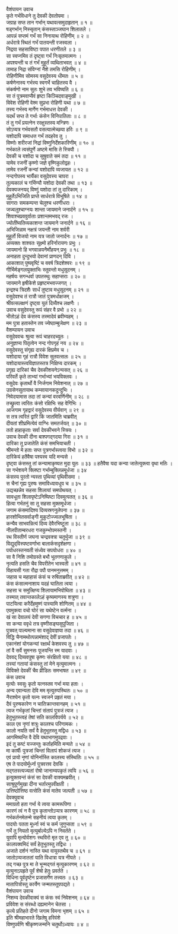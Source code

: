वैशंपायन उवाच  
कृते गर्भविधाने तु देवकी देवतोपमा ।  
जग्राह सप्त तान गर्भान् यथावत्समुदाहृतान् ॥ १ ॥  
षड्गर्भान् निस्सृतान् कंसस्ताञ्जघान शिलातले ।  
आपन्नं सप्तमं गर्भं सा निनायाथ रोहिणीम् ॥ २ ॥  
अर्धरात्रे स्थितं गर्भं पातयन्ती रजस्वला ।  
निद्रया सहसाविष्टा पपात धरणीतले ॥ ३ ॥  
सा स्वप्नमिव तं दृष्ट्वा गर्भं निःसृतमात्मनः ।  
अपश्यन्ती च तं गर्भं मुहूर्तं व्यथिताभवत् ॥ ४ ॥  
तामाह निद्रा संविग्नां नैशे तमसि रोहिणीम् ।  
रोहिणीमिव सोमस्य वसुदेवस्य धीमतः ॥ ५ ॥  
कर्षणेनास्य गर्भस्य स्वगर्भे चाहितस्य वै ।  
संकर्षणो नाम सुतः शुभे तव भविष्यति ॥ ६ ॥  
सा तं पुत्रमवाप्यैवं हृष्टा किञ्चिदवाङ्‌‌मुखी ।  
विवेश रोहिणी वेश्म सुप्रभा रोहिणी यथा ॥ ७ ॥  
तस्य गर्भस्य मार्गेण गर्भमाधत्त देवकी ।  
यदर्थं सप्त ते गर्भाः कंसेन विनिपातिताः ॥ ८ ॥  
तं तु गर्भं प्रयत्नेन ररक्षुस्तस्य मन्त्रिणः ।  
सोऽप्यत्र गर्भवसतौ वसत्यात्मेच्छया हरिः ॥ ९ ॥  
यशोदापि समाधत्त गर्भं तदहरेव तु ।  
विष्णोः शरीरजां निद्रां विष्णुनिर्देशकारिणीम् ॥ १० ॥  
गर्भकाले त्वसंपूर्णे अष्टमे मासि ते स्त्रियौ ।  
देवकी च यशोदा च सुषुवाते समं तदा ॥ ११ ॥  
यामेव रजनीं कृष्णो जज्ञे वृष्णिकुलोद्वहः ।  
तामेव रजनीं कन्यां यशोदापि व्यजायत ॥ १२ ॥  
नन्दगोपस्य भार्यैका वसुदेवस्य चापरा ।  
तुल्यकालं च गर्भिण्यौ यशोदा देवकी तथा ॥ १३ ॥  
देवक्यजनयद् विष्णुं यशोदा तां तु दारिकाम् ।  
मुहूर्तेऽभिजिति प्राप्ते सार्धरात्रे विभूषिते ॥ १४ ॥  
सागराः समकम्पन्त चेलुश्च धरणीधराः ।  
जज्वलुश्चाग्नयः शान्ता जायमाने जनार्दने ॥ १५ ॥  
शिवाश्चप्रववुर्वाताः प्रशान्तमभवद् रजः ।  
ज्योतींष्यतिव्यकाशन्त जायमाने जनार्दने ॥ १६ ॥  
अभिजिन्नाम नक्षत्रं जयन्ती नाम शर्वरी  
मुहूर्तो विजयो नाम यत्र जातो जनार्दनः ॥ १७ ॥  
अव्यक्तः शाश्वतः सूक्ष्मो हरिर्नारायणः प्रभुः ।  
जायमानो हि भगवान्नयनैर्मोहयन् प्रभुः ॥ १८ ॥  
अनाहता दुन्दुभयो देवानां प्राणदन् दिवि ।  
आकाशात् पुष्पवृष्टिं च ववर्ष त्रिदशेश्वरः ॥ १९ ॥  
गीर्भिर्मङ्‌‌गलयुक्ताभिः स्तुवन्तो मधुसूदनम् ।  
महर्षयः सगन्धर्वा उपतस्थुः सहाप्सराः ॥ २० ॥  
जायमाने हृषीकेशे प्रहृष्टमभवज्जगत् ।  
इन्द्रश्च त्रिदशैः सार्धं तुष्टाव मधुसूदनम् ॥ २१ ॥  
वसुदेवश्च तं रात्रौ जातं पुत्रमधोक्षजम् ।  
श्रीवत्सलक्षणं दृष्ट्वा युतं दिव्यैश्च लक्षणैः ।  
उवाच वसुदेवस्तु रूपं संहर वै प्रभो ॥ २२ ॥  
भीतोऽहं देव कंसस्य तस्मादेवं ब्रवीम्यहम् ।  
मम पुत्रा हतास्तेन तव ज्येष्ठाम्बुजेक्षण ॥ २३ ॥  
वैशम्पायन उवाच  
वसुदेववचः श्रुत्वा रूपं चाहरदच्युतः ।  
अनुज्ञाप्य पितृत्वेन नन्द गोपगृहं नय ॥ २४ ॥  
वसुदेवस्तु संगृह्य दारकं क्षिप्रमेव च ।  
यशोदाया गृहं रात्रौ विवेश सुतवत्सलः ॥ २५ ॥  
यशोदायास्त्वविज्ञातस्तत्र निक्षिप्य दारकम् ।  
प्रगृह्य दारिकां चैव देवकीशयनेऽन्यसत् ॥ २६ ॥  
परिवर्ते कृते ताभ्यां गर्भाभ्यां भयविक्लवः ।  
वसुदेवः कृतार्थो वै निर्जगाम निवेशनात् ॥ २७ ॥  
उग्रसेनसुतायाथ कम्सायानकदुन्दुभिः ।  
निवेदयामास तदा तां कन्यां वरवर्णिनीम् ॥ २८ ॥  
तच्छ्रुत्वा त्वरितः कंसो रक्षिभिः सह वेगिभिः ।  
आजगाम गृहद्वारं वसुदेवस्य वीर्यवान् ॥ २९ ॥  
स तत्र त्वरितं द्वारि किं जातमिति चाब्रवीत्  
दीयतां शीघ्रमित्येवं वाग्भिः समतर्जयत् ॥ ३० ॥  
ततो हाहाकृताः सर्वा देवकीभवने स्त्रियः ।  
उवाच देवकी दीना बाश्पगद्‌गदया गिरा ॥ ३१ ॥  
दारिका तु प्रजातेति कंसं समभियाचती ।  
श्रीमन्तो मे हताः सप्त पुत्रगर्भास्त्वया विभो ॥ ३२ ॥  
दारिकेयं हतैवैषा पश्यस्व यदि मन्यसे ।  
दृष्ट्वा कंसस्तु तां कन्यामाकृष्यत मुदा युतः ॥ ३३ ॥
हतैवैषा यदा कन्या जातेत्युक्त्वा वृथा मतिः ।  
सा गर्भशयने क्लिष्टा गर्भाम्बुक्लिन्नमूर्धजा ॥ ३४  
कंसस्य पुरतो न्यस्ता पृथिव्यां पृथिवीसमा ।  
स चैनां गृह्य पुरुषः समाविध्यावधूय च ॥ ३५ ॥  
उद्यच्छन्नेव सहसा शिलायां समपोथयत् ।  
सावधूता शिलापृष्टेऽनिष्पिष्टा दिवमुत्पतत् ॥ ३६ ॥  
हित्वा गर्भतनुं सा तु सहसा मुक्तमूर्धजा ।  
जगाम कंसमादिश्य दिव्यस्रगनुलेपना ॥ ३७ ॥  
हारशोभितसर्वाङ्‌‌गी मुकुटोज्ज्वलभूषिता ।  
कन्यैव साभवन्नित्यं दिव्य देवैरभिष्टुता ॥ ३८ ॥  
नीलपीताम्बरधरा गजकुम्भोपमस्तनी ।  
रथ विस्तीर्ण जघना चन्द्रवक्त्रा चतुर्भुजा ॥ ३९ ॥  
विद्युद्‌विस्पष्टवर्णाभा बालार्कसदृशेक्षणा ।  
पयोधरस्तनवती संध्येव सपयोधरा ॥ ४० ॥  
सा वै निशि तमोग्रस्ते बभौ भूतगणाकुले ।  
नृत्यति हसति चैव विपरीतेन भास्वती ॥ ४१ ॥  
विहायसी गता रौद्रा पपौ पानमनुत्तमम् ।  
जहास च महाहासं कंसं च रुषिताब्रवीत् ॥ ४२ ॥  
कंस कंसात्मनाशाय यदहं घातिता त्वया ।  
सहसा च समुत्क्षिप्य शिलायामभिपोथिता ॥ ४३ ॥  
तस्मात् तवान्तकालेऽहं कृष्यमाणस्य शत्रुणा ।  
पाटयित्वा करैर्देहमुष्णं पास्यामि शोणितम् ॥ ४४ ॥  
एवमुक्त्वा वचो घोरं सा यथेष्टेन वर्त्मना ।  
खं सा देवालयं देवी सगणा विचचार ह ॥ ४५ ॥  
सा कन्या ववृधे तत्र वृष्णीसङ्‌‌घसुपूजिता ।  
पुत्रवत् पाल्यमाना सा वसुदेवाज्ञया तदा ॥ ४६ ॥  
विद्धि चैनामथोत्पन्नामंशाद् देवीं प्रजापतेः ।  
एकानंशां योगकन्यां रक्षार्थं केशवस्य तु ॥ ४७ ॥  
तां वै सर्वे सुमनसः पूजयन्ति स्म यादवाः ।  
देववद् दिव्यवपुषा कृष्णः संरक्षितो यया ॥ ४८ ॥  
तस्यां गतायां कंसस्तु तां मेने मृत्युमात्मनः ।  
विविक्ते देवकीं चैव व्रीडितः समभाषत ॥ ४९ ॥  
कंस उवाच  
मृत्योः स्वसुः कृतो यत्नस्तव गर्भा मया हताः ।  
अन्य एवान्यता देवि मम मृत्युरुपस्थितः ॥ ५० ॥  
नैराश्येन कृतो यत्नः स्वजने प्रहृतं मया ।  
दैवं पुरुषकारेण न चातिक्रान्तवानहम् ॥ ५१ ॥  
त्यज गर्भकृतां चिन्तां संतापं पुत्रजं त्यज ।  
हेतुभूतस्त्वहं तेषां सति कालविपर्यये ॥ ५२ ॥  
काल एव नृणां शत्रुः कालश्च परिणामकः ।  
कालो नयति सर्वं वै हेतुभूतस्तु मद्विधः ॥ ५३ ॥  
आगमिष्यन्ति वै देवि यथाभागमुपद्रवाः ।  
इदं तु कष्टं यज्जन्तुः कर्ताहमिति मन्यते ॥ ५४ ॥  
मा कार्षीः पुत्रजां चिन्तां विलापं शोकजं त्यज ।  
एवं प्रायो नृणां योनिर्नास्ति कालस्य संस्थितिः ॥ ५५ ॥  
एष ते पादयोर्मूर्ध्ना पुत्रवत्तव देवकि ।  
मद्‌गतस्त्यज्यतां रोषो जानाम्यपकृतं त्वयि ॥ ५६ ॥  
इत्युक्तवन्तं कंसं सा देवकी वाक्यमब्रवीत् ।  
साश्रुपूर्णमुखा दीना भर्तारमुपवीक्षती ।  
उत्तिष्ठोत्तिष्ठ वत्सेति कंसं मातेव जल्पती ॥ ५७ ॥  
देवक्युवाच  
ममाग्रतो हता गर्भा ये त्वया कामरूपिणा ।  
कारणं त्वं न वै पुत्र कृतान्तोऽप्यत्र कारणम् ॥ ५८ ॥  
गर्भकर्तनमेतन्मे सहनीयं त्वया कृतम् ।  
पादयोः पतता मूर्ध्ना स्वं च कर्म जुगुप्सता ॥ ५९ ॥  
गर्भे तु नियतो मृत्युर्बाल्येऽपि न निवर्तते ।  
युवापि मृत्योर्वशगः स्थविरो मृत एव तु ॥ ६० ॥  
कालपक्वमिदं सर्वं हेतुभूतस्तु तद्विधः ।  
अजाते दर्शनं नास्ति यथा वायुस्तथैव च ॥ ६१ ॥  
जातोऽप्यजाततां याति विधात्रा यत्र नीयते ।  
तद्‌ गच्छ पुत्र मा ते भून्मद्‌गतं मृत्युकारणम् ॥ ६२ ॥  
मृत्युनाऽपहृते पूर्वं शेषो हेतुः प्रवर्तते ।  
विधिना पूर्वदृष्टेन प्रजासर्गेण तत्त्वतः ॥ ६३ ॥  
मातापित्रोस्तु कार्येण जन्मतस्तूपपद्यते ।  
वैशंपायन उवाच  
निशम्य देवकीवाक्यं स कंसः स्वं निवेशनम् ॥ ६४ ॥  
प्रविवेश स संरब्धो दह्यमानेन चेतसा ।  
कृत्ये प्रतिहते दीनो जगाम विमना भृशम् ॥ ६५ ॥  
इति श्रीमहाभारते खिलेषु हरिवंशे  
विष्णुपर्वणि श्रीकृष्णजन्मनि चतुर्थोऽध्यायः ॥ ४ ॥
